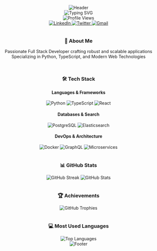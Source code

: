 <div align="center">
  <img src="https://capsule-render.vercel.app/api?type=waving&color=gradient&customColorList=12&height=200&section=header&text=Lekhnath%20Parajuli&fontSize=80&fontAlignY=35&animation=twinkling" alt="Header"/>
</div>

<div align="center">
  <img src="https://readme-typing-svg.herokuapp.com?font=Fira+Code&weight=500&size=40&pause=1000&color=2E9AFE&center=true&vCenter=true&width=600&height=100&lines=Lekhnath%20Parajuli;Full+Stack+Developer" alt="Typing SVG" />
</div>

<div align="center">
  <img src="https://komarev.com/ghpvc/?username=lk-naath&label=Profile%20views&color=0e75b6&style=flat" alt="Profile Views" />
</div>

<div align="center">
  <a href="https://linkedin.com/in/lk-naath" target="_blank">
    <img src="https://img.shields.io/badge/LinkedIn-0077B5?style=flat-square&logo=linkedin&logoColor=white" alt="LinkedIn"/>
  </a>
  <a href="https://twitter.com/lk_naath" target="_blank">
    <img src="https://img.shields.io/badge/Twitter-1DA1F2?style=flat-square&logo=twitter&logoColor=white" alt="Twitter"/>
  </a>
  <a href="mailto:lk.naath@gmail.com">
    <img src="https://img.shields.io/badge/Gmail-D14836?style=flat-square&logo=gmail&logoColor=white" alt="Gmail"/>
  </a>
</div>

<br/>

<div align="center">
  <h3>🚀 About Me</h3>
  <p>
    Passionate Full Stack Developer crafting robust and scalable applications<br/>
    Specializing in Python, TypeScript, and Modern Web Technologies
  </p>
</div>

<br/>

<div align="center">
  <h3>🛠️ Tech Stack</h3>

  <h4>Languages & Frameworks</h4>
  <img src="https://img.shields.io/badge/Python-3776AB?style=flat-square&logo=python&logoColor=white" alt="Python"/>
  <img src="https://img.shields.io/badge/TypeScript-007ACC?style=flat-square&logo=typescript&logoColor=white" alt="TypeScript"/>
  <img src="https://img.shields.io/badge/React-20232A?style=flat-square&logo=react&logoColor=61DAFB" alt="React"/>

  <h4>Databases & Search</h4>
  <img src="https://img.shields.io/badge/PostgreSQL-316192?style=flat-square&logo=postgresql&logoColor=white" alt="PostgreSQL"/>
  <img src="https://img.shields.io/badge/Elasticsearch-005571?style=flat-square&logo=elasticsearch&logoColor=white" alt="Elasticsearch"/>

  <h4>DevOps & Architecture</h4>
  <img src="https://img.shields.io/badge/Docker-2496ED?style=flat-square&logo=docker&logoColor=white" alt="Docker"/>
  <img src="https://img.shields.io/badge/GraphQL-E10098?style=flat-square&logo=graphql&logoColor=white" alt="GraphQL"/>
  <img src="https://img.shields.io/badge/Microservices-009688?style=flat-square&logo=kubernetes&logoColor=white" alt="Microservices"/>
</div>

<br/>

<div align="center">
  <h3>📊 GitHub Stats</h3>
  <img src="https://github-readme-streak-stats.herokuapp.com/?user=lk-naath&theme=github-dark&hide_border=true" alt="GitHub Streak" />
  <img src="https://github-readme-stats.vercel.app/api?username=lk-naath&show_icons=true&theme=github_dark&hide_border=true&include_all_commits=true&count_private=true" alt="GitHub Stats" />
</div>

<br/>

<div align="center">
  <h3>🏆 Achievements</h3>
  <img src="https://github-profile-trophy.vercel.app/?username=lk-naath&theme=github_dark&no-frame=true&no-bg=true&row=1&column=7" alt="GitHub Trophies" />
</div>

<br/>

<div align="center">
  <h3>💻 Most Used Languages</h3>
  <img src="https://github-readme-stats.vercel.app/api/top-langs/?username=lk-naath&theme=github_dark&hide_border=true&layout=compact&langs_count=8" alt="Top Languages" />
</div>

<div align="center">
  <img src="https://capsule-render.vercel.app/api?type=waving&color=gradient&customColorList=12&height=100&section=footer" alt="Footer"/>
</div>
